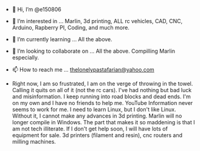 - 👋 Hi, I’m @e150806
- 👀 I’m interested in ... Marlin, 3d printing, ALL rc vehicles, CAD, CNC, Arduino, Rapberry PI, Coding, and much more.
- 🌱 I’m currently learning ... All the above.
- 💞️ I’m looking to collaborate on ... All the above. Compilling Marlin especially.
- 📫 How to reach me ... thelonelypastafarian@yahoo.com

- Right now, I am so frustrated, I am on the verge of throwing in the towel. Calling it quits on all of it (not the rc cars). I've had nothing but bad luck and misinformation. I keep running into road blocks and dead ends. I'm on my own and I have no friends to help me. YouTube Information never seems to work for me. I need to learn Linux, but I don't like Linux. Without it, I cannot make any advances in 3d printing. Marlin will no longer compile in Windows. The part that makes it so maddening is that I am not tech illiterate. If I don't get help soon, I will have lots of equipment for sale. 3d printers (filament and resin), cnc routers and milling machines.

<!---
e150806/e150806 is a ✨ special ✨ repository because its `README.md` (this file) appears on your GitHub profile.
You can click the Preview link to take a look at your changes.
--->
